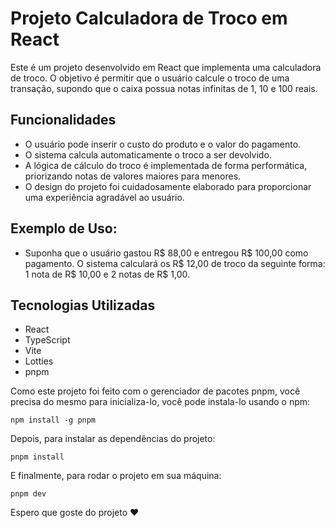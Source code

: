 # Projeto Calculadora de Troco em React
Este é um projeto desenvolvido em React que implementa uma calculadora de troco. O objetivo é permitir que o usuário calcule o troco de uma transação, supondo que o caixa possua notas infinitas de 1, 10 e 100 reais.

## Funcionalidades
- O usuário pode inserir o custo do produto e o valor do pagamento.
- O sistema calcula automaticamente o troco a ser devolvido.
- A lógica de cálculo do troco é implementada de forma performática, priorizando notas de valores maiores para menores.
- O design do projeto foi cuidadosamente elaborado para proporcionar uma experiência agradável ao usuário.

## Exemplo de Uso:

- Suponha que o usuário gastou R$ 88,00 e entregou R$ 100,00 como pagamento. O sistema calculará os R$ 12,00 de troco da seguinte forma: 1 nota de R$ 10,00 e 2 notas de R$ 1,00.

## Tecnologias Utilizadas
- React
- TypeScript
- Vite
- Lotties
- pnpm

Como este projeto foi feito com o gerenciador de pacotes pnpm, você precisa do mesmo para inicializa-lo, você pode instala-lo usando o npm:
```
npm install -g pnpm
```

Depois, para instalar as dependências do projeto:
```
pnpm install
```

E finalmente, para rodar o projeto em sua máquina:
```
pnpm dev
```

Espero que goste do projeto ❤️







